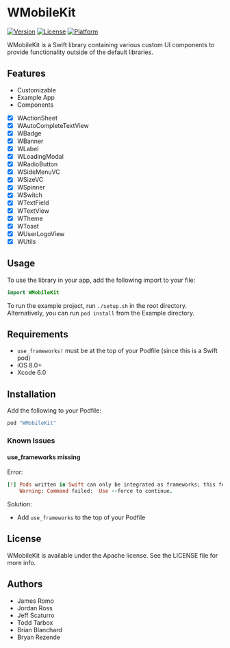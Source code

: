 # WMobileKit

[![Version](https://img.shields.io/cocoapods/v/WMobileKit.svg?style=flat)](http://cocoapods.org/pods/WMobileKit)
[![License](https://img.shields.io/cocoapods/l/WMobileKit.svg?style=flat)](http://cocoapods.org/pods/WMobileKit)
[![Platform](https://img.shields.io/cocoapods/p/WMobileKit.svg?style=flat)](http://cocoapods.org/pods/WMobileKit)

WMobileKit is a Swift library containing various custom UI components to provide functionality outside of the default libraries.

## Features

- Customizable
- Example App
- Components
 - [x] WActionSheet
 - [x] WAutoCompleteTextView
 - [x] WBadge
 - [x] WBanner
 - [x] WLabel
 - [x] WLoadingModal
 - [x] WRadioButton
 - [x] WSideMenuVC
 - [x] WSizeVC
 - [x] WSpinner
 - [x] WSwitch
 - [x] WTextField
 - [x] WTextView
 - [x] WTheme
 - [x] WToast
 - [x] WUserLogoView
 - [x] WUtils

## Usage

To use the library in your app, add the following import to your file:
```swift
import WMobileKit
```

To run the example project, run `./setup.sh` in the root directory.
Alternatively, you can run `pod install` from the Example directory.

## Requirements

 - `use_frameworks!` must be at the top of your Podfile (since this is a Swift pod)
 - iOS 8.0+
 - Xcode 6.0

## Installation

Add the following to your Podfile:
```ruby
pod "WMobileKit"
```

### Known Issues

#### use_frameworks missing

Error:
```ruby
[!] Pods written in Swift can only be integrated as frameworks; this feature is still in beta. Add `use_frameworks!` to your Podfile or target to opt into using it. The Swift Pod being used is: WMobileKit
    Warning: Command failed:  Use --force to continue.
```

Solution:
- Add `use_frameworks` to the top of your Podfile

## License

WMobileKit is available under the Apache license. See the LICENSE file for more info.

## Authors
- James Romo
- Jordan Ross
- Jeff Scaturro
- Todd Tarbox
- Brian Blanchard
- Bryan Rezende
